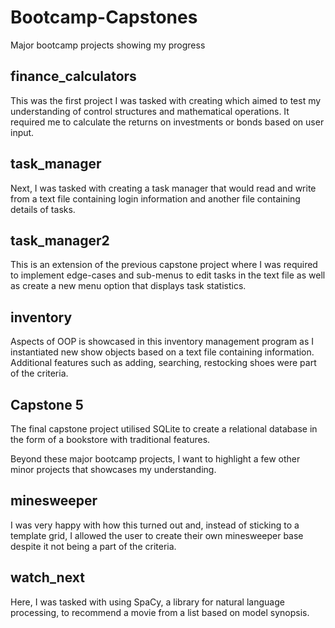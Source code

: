 # Bootcamp-Capstones
Major bootcamp projects showing my progress

## finance_calculators
This was the first project I was tasked with creating which aimed to test my understanding of control structures and mathematical operations. It required me to calculate the returns on investments or bonds based on user input.

## task_manager
Next, I was tasked with creating a task manager that would read and write from a text file containing login information and another file containing details of tasks.

## task_manager2
This is an extension of the previous capstone project where I was required to implement edge-cases and sub-menus to edit tasks in the text file as well as create a new menu option that displays task statistics.

## inventory
Aspects of OOP is showcased in this inventory management program as I instantiated new show objects based on a text file containing information. Additional features such as adding, searching, restocking shoes were part of the criteria.

## Capstone 5
The final capstone project utilised SQLite to create a relational database in the form of a bookstore with traditional features.

Beyond these major bootcamp projects, I want to highlight a few other minor projects that showcases my understanding.

## minesweeper
I was very happy with how this turned out and, instead of sticking to a template grid, I allowed the user to create their own minesweeper base despite it not being a part of the criteria.

## watch_next
Here, I was tasked with using SpaCy, a library for natural language processing, to recommend a movie from a list based on model synopsis.
